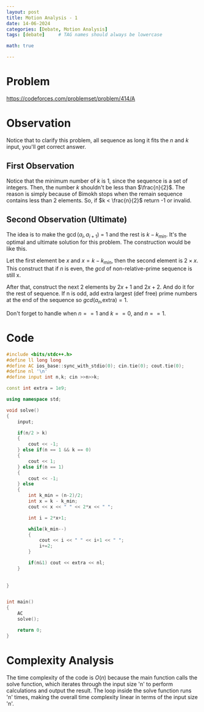 ```yaml
---
layout: post
title: Motion Analysis - 1
date: 14-06-2024
categories: [Debate, Motion Analysis]
tags: [debate]     # TAG names should always be lowercase

math: true

---
```


# Problem
https://codeforces.com/problemset/problem/414/A

# Observation
Notice that to clarify this problem, all sequence as long it fits the $n$ and $k$ input, you'll get correct answer. 

## First Observation
Notice that the minimum number of $k$ is 1, since the sequence is a set of integers. Then, the number $k$ shouldn't be less than $\frac{n}{2}$. The reason is simply because of Bimokh stops when the remain sequence contains less than 2 elements. So, if $k < \frac{n}{2}$ return -1 or invalid.

## Second Observation (Ultimate)
The idea is to make the $\gcd(a_i,a_{i+1})$ = 1 and the rest is $k - k_{min}$. It's the optimal and ultimate solution for this problem. The construction would be like this.

Let the first element be $x$ and $x = k-k_{min}$, then the second element is $2\times x$. This construct that if $n$ is even, the $gcd$ of non-relative-prime sequence is still x. 

After that, construct the next 2 elements by $2x+1$ and $2x+2$. And do it for the rest of sequence. If n is odd, add extra largest (def free) prime numbers at the end of the sequence so $gcd(a_n,$extra$) = 1$.

Don't forget to handle when $n == 1$ and $k == 0$, and $n == 1$.

# Code
```c++
#include <bits/stdc++.h>
#define ll long long
#define AC ios_base::sync_with_stdio(0); cin.tie(0); cout.tie(0);
#define nl '\n'
#define input int n,k; cin >>n>>k;

const int extra = 1e9;

using namespace std;

void solve()
{
    input;

    if(n/2 > k)
    {
        cout << -1;
    } else if(n == 1 && k == 0) 
    {
        cout << 1;
    } else if(n == 1)
    {
        cout << -1;
    } else
    {
        int k_min = (n-2)/2;
        int x = k - k_min;
        cout << x << " " << 2*x << " ";

        int i = 2*x+1;

        while(k_min--)
        {
            cout << i << " " << i+1 << " ";
            i+=2;
        }

        if(n&1) cout << extra << nl;
    }
    
    
}


int main()
{
    AC
    solve();

    return 0;
}
```

# Complexity Analysis
The time complexity of the code is $O(n)$ because the main function calls the solve function, which iterates through the input size 'n' to perform calculations and output the result. The loop inside the solve function runs 'n' times, making the overall time complexity linear in terms of the input size 'n'.